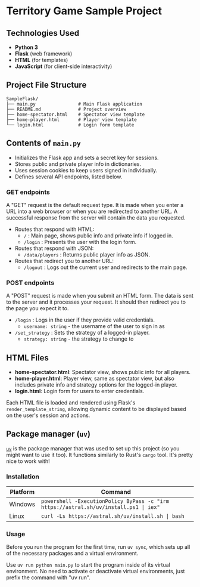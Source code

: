 # Territory Game Sample Project

## Technologies Used
- **Python 3**
- **Flask** (web framework)
- **HTML** (for templates)
- **JavaScript** (for client-side interactivity)


## Project File Structure
```
SampleFlask/
├── main.py                # Main Flask application
├── README.md              # Project overview
├── home-spectator.html    # Spectator view template
├── home-player.html       # Player view template
└── login.html             # Login form template
```


## Contents of `main.py`
- Initializes the Flask app and sets a secret key for sessions.
- Stores public and private player info in dictionaries.
- Uses session cookies to keep users signed in individually.
- Defines several API endpoints, listed below.


### GET endpoints
A "GET" request is the default request type. It is made when you enter a URL into a web browser or when you are redirected to another URL. A successful response from the server will contain the data you requested.

- Routes that respond with HTML:
  - `/` : Main page, shows public info and private info if logged in.
  - `/login` : Presents the user with the login form.
- Routes that respond with JSON:
  - `/data/players` : Returns public player info as JSON.
- Routes that redirect you to another URL:
  - `/logout` : Logs out the current user and redirects to the main page.


### POST endpoints 
A "POST" request is made when you submit an HTML form. The data is sent to the server and it processes your request. It should then redirect you to the page you expect it to.

- `/login` : Logs in the user if they provide valid credentials.
  - `username: string` - the username of the user to sign in as
- `/set_strategy` : Sets the strategy of a logged-in player.
  - `strategy: string` - the strategy to change to


## HTML Files
- **home-spectator.html**: Spectator view, shows public info for all players.
- **home-player.html**: Player view, same as spectator view, but also includes private info and strategy options for the logged-in player.
- **login.html**: Login form for users to enter credentials.

Each HTML file is loaded and rendered using Flask's `render_template_string`, allowing dynamic content to be displayed based on the user's session and actions.

## Package manager (`uv`)

[`uv`](https://github.com/astral-sh/uv) is the package manager that was used to set up this project (so you might want to use it too). It functions similarly to Rust's `cargo` tool. It's pretty nice to work with!

### Installation

| Platform | Command                                                                                  | 
|----------|------------------------------------------------------------------------------------------|
| Windows  | ```powershell -ExecutionPolicy ByPass -c "irm https://astral.sh/uv/install.ps1 \| iex"```|
| Linux    | ```curl -Ls https://astral.sh/uv/install.sh \| bash```                                   |

[//]: # (comment: make sure to replace "\|" with "|" if you're copying directly from this md file)

### Usage

Before you run the program for the first time, run `uv sync`, which sets up all of the necessary packages and a virtual environment.

Use `uv run python main.py` to start the program inside of its virtual environment. No need to activate or deactivate virtual environments, just prefix the command with "uv run".